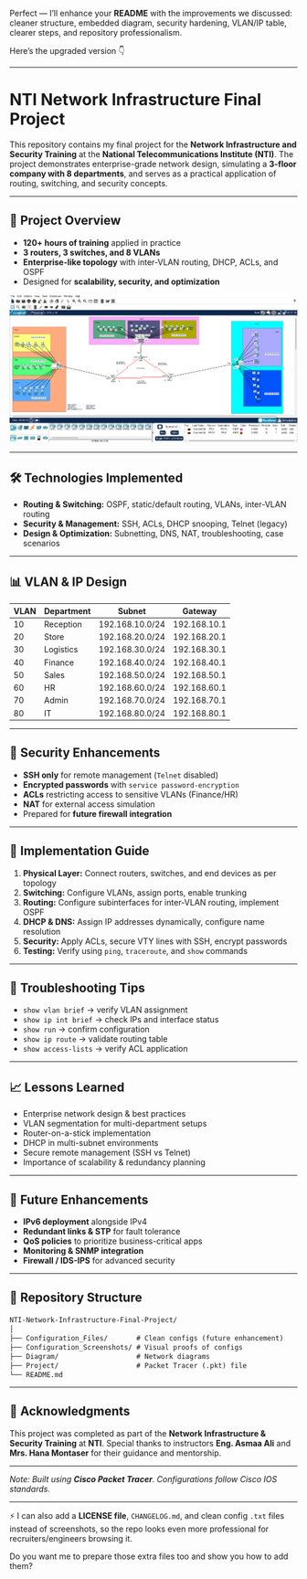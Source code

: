 Perfect — I’ll enhance your **README** with the improvements we discussed: cleaner structure, embedded diagram, security hardening, VLAN/IP table, clearer steps, and repository professionalism.

Here’s the upgraded version 👇

---

# NTI Network Infrastructure Final Project

This repository contains my final project for the **Network Infrastructure and Security Training** at the **National Telecommunications Institute (NTI)**.
The project demonstrates enterprise-grade network design, simulating a **3-floor company with 8 departments**, and serves as a practical application of routing, switching, and security concepts.

---

## 📌 Project Overview

* **120+ hours of training** applied in practice
* **3 routers, 3 switches, and 8 VLANs**
* **Enterprise-like topology** with inter-VLAN routing, DHCP, ACLs, and OSPF
* Designed for **scalability, security, and optimization**

![Network Topology Diagram](Diagram/Network_Topology.png)

---

## 🛠️ Technologies Implemented

* **Routing & Switching:** OSPF, static/default routing, VLANs, inter-VLAN routing
* **Security & Management:** SSH, ACLs, DHCP snooping, Telnet (legacy)
* **Design & Optimization:** Subnetting, DNS, NAT, troubleshooting, case scenarios

---

## 📊 VLAN & IP Design

| VLAN | Department | Subnet          | Gateway      |
| ---- | ---------- | --------------- | ------------ |
| 10   | Reception  | 192.168.10.0/24 | 192.168.10.1 |
| 20   | Store      | 192.168.20.0/24 | 192.168.20.1 |
| 30   | Logistics  | 192.168.30.0/24 | 192.168.30.1 |
| 40   | Finance    | 192.168.40.0/24 | 192.168.40.1 |
| 50   | Sales      | 192.168.50.0/24 | 192.168.50.1 |
| 60   | HR         | 192.168.60.0/24 | 192.168.60.1 |
| 70   | Admin      | 192.168.70.0/24 | 192.168.70.1 |
| 80   | IT         | 192.168.80.0/24 | 192.168.80.1 |

---

## 🔐 Security Enhancements

* **SSH only** for remote management (`Telnet` disabled)
* **Encrypted passwords** with `service password-encryption`
* **ACLs** restricting access to sensitive VLANs (Finance/HR)
* **NAT** for external access simulation
* Prepared for **future firewall integration**

---

## 🚀 Implementation Guide

1. **Physical Layer:** Connect routers, switches, and end devices as per topology
2. **Switching:** Configure VLANs, assign ports, enable trunking
3. **Routing:** Configure subinterfaces for inter-VLAN routing, implement OSPF
4. **DHCP & DNS:** Assign IP addresses dynamically, configure name resolution
5. **Security:** Apply ACLs, secure VTY lines with SSH, encrypt passwords
6. **Testing:** Verify using `ping`, `traceroute`, and `show` commands

---

## 🧪 Troubleshooting Tips

* `show vlan brief` → verify VLAN assignment
* `show ip int brief` → check IPs and interface status
* `show run` → confirm configuration
* `show ip route` → validate routing table
* `show access-lists` → verify ACL application

---

## 📈 Lessons Learned

* Enterprise network design & best practices
* VLAN segmentation for multi-department setups
* Router-on-a-stick implementation
* DHCP in multi-subnet environments
* Secure remote management (SSH vs Telnet)
* Importance of scalability & redundancy planning

---

## 🔮 Future Enhancements

* **IPv6 deployment** alongside IPv4
* **Redundant links & STP** for fault tolerance
* **QoS policies** to prioritize business-critical apps
* **Monitoring & SNMP integration**
* **Firewall / IDS-IPS** for advanced security

---

## 📂 Repository Structure

```
NTI-Network-Infrastructure-Final-Project/
│
├── Configuration_Files/       # Clean configs (future enhancement)
├── Configuration_Screenshots/ # Visual proofs of configs
├── Diagram/                   # Network diagrams
├── Project/                   # Packet Tracer (.pkt) file
└── README.md
```

---

## 🙏 Acknowledgments

This project was completed as part of the **Network Infrastructure & Security Training** at **NTI**.
Special thanks to instructors **Eng. Asmaa Ali** and **Mrs. Hana Montaser** for their guidance and mentorship.

---

*Note: Built using **Cisco Packet Tracer**. Configurations follow Cisco IOS standards.*

---

⚡ I can also add a **LICENSE file**, `CHANGELOG.md`, and clean config `.txt` files instead of screenshots, so the repo looks even more professional for recruiters/engineers browsing it.

Do you want me to prepare those extra files too and show you how to add them?
